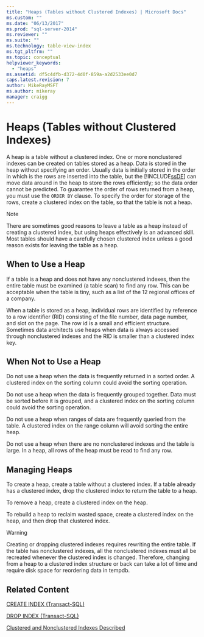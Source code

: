 ```yaml
---
title: "Heaps (Tables without Clustered Indexes) | Microsoft Docs"
ms.custom: ""
ms.date: "06/13/2017"
ms.prod: "sql-server-2014"
ms.reviewer: ""
ms.suite: ""
ms.technology: table-view-index
ms.tgt_pltfrm: ""
ms.topic: conceptual
helpviewer_keywords: 
  - "heaps"
ms.assetid: df5c4dfb-d372-4d0f-859a-a2d2533ee0d7
caps.latest.revision: 7
author: MikeRayMSFT
ms.author: mikeray
manager: craigg
---
```

# Heaps (Tables without Clustered Indexes)
  A heap is a table without a clustered index. One or more nonclustered indexes can be created on tables stored as a heap. Data is stored in the heap without specifying an order. Usually data is initially stored in the order in which is the rows are inserted into the table, but the [!INCLUDE[ssDE](../../includes/ssde-md.md)] can move data around in the heap to store the rows efficiently; so the data order cannot be predicted. To guarantee the order of rows returned from a heap, you must use the `ORDER BY` clause. To specify the order for storage of the rows, create a clustered index on the table, so that the table is not a heap.  
  
> [!NOTE]  
>  There are sometimes good reasons to leave a table as a heap instead of creating a clustered index, but using heaps effectively is an advanced skill. Most tables should have a carefully chosen clustered index unless a good reason exists for leaving the table as a heap.  
  
## When to Use a Heap  
 If a table is a heap and does not have any nonclustered indexes, then the entire table must be examined (a table scan) to find any row. This can be acceptable when the table is tiny, such as a list of the 12 regional offices of a company.  
  
 When a table is stored as a heap, individual rows are identified by reference to a row identifier (RID) consisting of the file number, data page number, and slot on the page. The row id is a small and efficient structure. Sometimes data architects use heaps when data is always accessed through nonclustered indexes and the RID is smaller than a clustered index key.  
  
## When Not to Use a Heap  
 Do not use a heap when the data is frequently returned in a sorted order. A clustered index on the sorting column could avoid the sorting operation.  
  
 Do not use a heap when the data is frequently grouped together. Data must be sorted before it is grouped, and a clustered index on the sorting column could avoid the sorting operation.  
  
 Do not use a heap when ranges of data are frequently queried from the table.  A clustered index on the range column will avoid sorting the entire heap.  
  
 Do not use a heap when there are no nonclustered indexes and the table is large. In a heap, all rows of the heap must be read to find any row.  
  
## Managing Heaps  
 To create a heap, create a table without a clustered index. If a table already has a clustered index, drop the clustered index to return the table to a heap.  
  
 To remove a heap, create a clustered index on the heap.  
  
 To rebuild a heap to reclaim wasted space, create a clustered index on the heap, and then drop that clustered index.  
  
> [!WARNING]  
>  Creating or dropping clustered indexes requires rewriting the entire table. If the table has nonclustered indexes, all the nonclustered indexes must all be recreated whenever the clustered index is changed. Therefore, changing from a heap to a clustered index structure or back can take a lot of time and require disk space for reordering data in tempdb.  
  
## Related Content  
 [CREATE INDEX &#40;Transact-SQL&#41;](/sql/t-sql/statements/create-index-transact-sql)  
  
 [DROP INDEX &#40;Transact-SQL&#41;](/sql/t-sql/statements/drop-index-transact-sql)  
  
 [Clustered and Nonclustered Indexes Described](clustered-and-nonclustered-indexes-described.md)  
  
  
